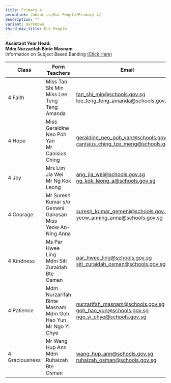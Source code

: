 ```yaml
---
title: Primary 4
permalink: /about-us/Our-People/Primary-4/
description: ""
variant: markdown
third_nav_title: Our People
---
```

**Assistant Year Head:**<br>
**Mdm Nurzarifah Binte Masnam**<br>
Information on Subject Based Banding&nbsp;[(Click Here)](/files/P4%20SBB%20Briefing%202022.pdf)


| Class | Form Teachers | Email |
| -------- | -------- | -------- |
|  4 Faith  | Miss Tan Shi Min<br>Miss Lee Teng Teng Amanda  |[tan_shi_min@schools.gov.sg](mailto:tan_shi_min@schools.gov.sg)<br>[lee_teng_teng_amanda@schools.gov.sg](mailto:lee_teng_teng_amanda@schools.gov.sg)
|  4 Hope  | Miss Geraldine Neo Poh Yan<br>Mr Canisius Ching  | [geraldine_neo_poh_yan@schools.gov.sg](mailto:geraldine_neo_poh_yan@schools.gov.sg)<br>[canisius_ching_tze_meng@schools.gov.sg](mailto:canisius_ching_tze_meng@schools.gov.sg)
|  4 Joy  | Mrs Lim Jia Wei<br>Mr Ng Kok Leong  | [ang_jia_wei@schools.gov.sg](mailto:ang_jia_wei@schools.gov.sg)<br>[ng_kok_leong_a@schools.gov.sg](mailto:ng_kok_leong_a@schools.gov.sg)
|  4 Courage  | Mr Suresh Kumar s/o Gemeni Ganasan<br> Miss Yeow An-Ning Anna  | [suresh_kumar_gemeni@schools.gov.sg](mailto:suresh_kumar_gemeni@schools.gov.sg)<br>[yeow_anning_anna@schools.gov.sg](mailto:yeow_anning_anna@schools.gov.sg)
|  4 Kindness  | Ms Par Hwee Ling<br>Mdm Siti Zuraidah Bte Osman  | [par_hwee_ling@schools.gov.sg](mailto:par_hwee_ling@schools.gov.sg)<br>[siti_zuraidah_osman@schools.gov.sg](mailto:siti_zuraidah_osman@schools.gov.sg)
|  4 Patience  | Mdm Nurzarifah Binte Masnam<br>Mdm Goh Hao Yun<br>Mr Ngo Yi Chye  | [nurzarifah_masnam@schools.gov.sg](mailto:nurzarifah_masnam@schools.gov.sg)<br>[goh_hao_yun@schools.gov.sg](mailto:goh_hao_yun@schools.gov.sg)<br>[ngo_yi_chye@schools.gov.sg](mailto:ngo_yi_chye@schools.gov.sg)
|  4 Graciousness  | Mr Wang Hup Ann<br>Mdm Ruhaizah Bte Osman | [wang_hup_ann@schools.gov.sg](mailto:wang_hup_ann@schools.gov.sg)<br>[ruhaizah_osman@schools.gov.sg](mailto:ruhaizah_osman@schools.gov.sg)